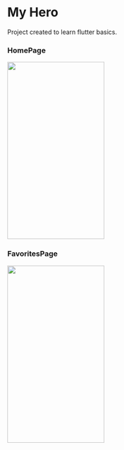 # My Hero

Project created to learn flutter basics.

### HomePage

<img src="https://user-images.githubusercontent.com/8290387/194772530-bc94c9fb-c8d1-463e-a580-ac75ef0eaa91.png" width="220" height="400" />

### FavoritesPage

<img src="https://user-images.githubusercontent.com/8290387/194772563-56914cb8-0bac-4a3e-b331-69cfafa1024f.png" width="220" height="400" />
